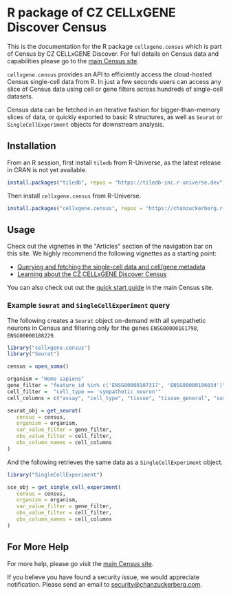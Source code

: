 
# R package of CZ CELLxGENE Discover Census

<!-- badges: start -->
<!-- badges: end -->

This is the documentation for the R package `cellxgene.census` which is part of Census by CZ CELLxGENE Discover. For full details on Census data and capabilities please go to the [main Census site](https://chanzuckerberg.github.io/cellxgene-census/).  

`cellxgene.census` provides an API to efficiently access the cloud-hosted Census single-cell data from R. In just a few seconds users can access any slice of Census data using cell or gene filters across hundreds of single-cell datasets. 

Census data can be fetched in an iterative fashion for bigger-than-memory slices of data, or quickly exported to basic R structures, as well as `Seurat` or `SingleCellExperiment` objects for downstream analysis.

## Installation

From an R session, first install `tiledb` from R-Universe, as the latest release in CRAN is not yet available.

```r
install.packages("tiledb", repos = "https://tiledb-inc.r-universe.dev")
```

Then install `cellxgene.census` from R-Universe.

```r
install.packages("cellxgene.census", repos = "https://chanzuckerberg.r-universe.dev")
```

## Usage

Check out the vignettes in the "Articles" section of the navigation bar on this site. We highly recommend the following vignettes as a starting point:

* [Querying and fetching the single-cell data and cell/gene metadata](./articles/census_query_extract.html)
* [Learning about the CZ CELLxGENE Discover Census](./articles/comp_bio_census_info.html)

You can also check out out the [quick start guide](https://chanzuckerberg.github.io/cellxgene-census/cellxgene_census_docsite_quick_start.html) in the main Census site.


### Example `Seurat` and `SingleCellExperiment` query

The following creates a `Seurat` object on-demand with all sympathetic neurons in Census and filtering only for the genes `ENSG00000161798`, `ENSG00000188229`.

```r
library("cellxgene.census")
library("Seurat")

census = open_soma()

organism = "Homo sapiens"
gene_filter = "feature_id %in% c('ENSG00000107317', 'ENSG00000106034')"
cell_filter =  "cell_type == 'sympathetic neuron'"
cell_columns = c("assay", "cell_type", "tissue", "tissue_general", "suspension_type", "disease")

seurat_obj = get_seurat(
   census = census,
   organism = organism,
   var_value_filter = gene_filter,
   obs_value_filter = cell_filter,
   obs_column_names = cell_columns
)
```

And the following retrieves the same data as a `SingleCellExperiment` object.

```r
library("SingleCellExperiment")

sce_obj = get_single_cell_experiment(
   census = census,
   organism = organism,
   var_value_filter = gene_filter,
   obs_value_filter = cell_filter,
   obs_column_names = cell_columns
)
```

## For More Help

For more help, please go visit the [main Census site](https://chanzuckerberg.github.io/cellxgene-census/). 

If you believe you have found a security issue, we would appreciate notification. Please send an email to <security@chanzuckerberg.com>.
